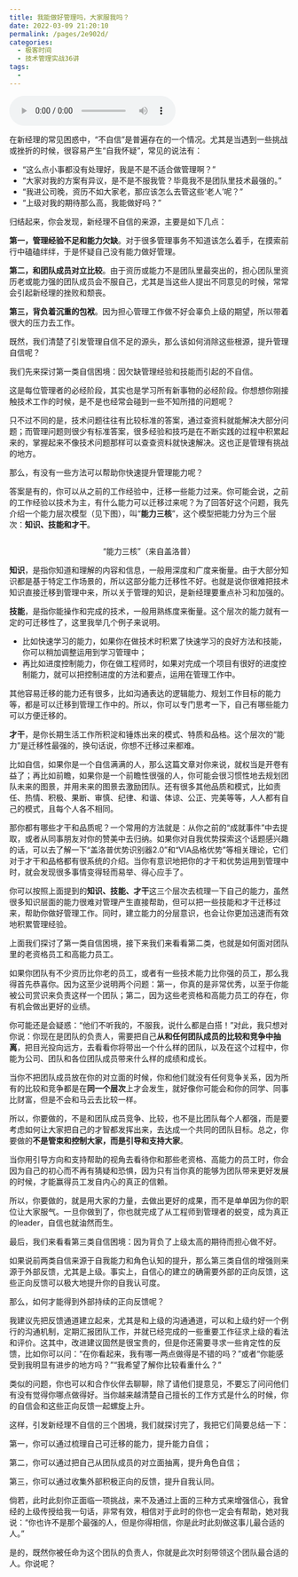 ```yaml
---
title: 我能做好管理吗，大家服我吗？
date: 2022-03-09 21:20:10
permalink: /pages/2e902d/
categories:
  - 极客时间
  - 技术管理实战36讲
tags:
  - 
---
```

<audio title="07.我能做好管理吗，大家服我吗？" src="https://static001.geekbang.org/resource/audio/92/5a/92ff7ff982c7fb7d29ac659e8e2d8a5a.mp3" controls="controls"></audio> 
<p>在新经理的常见困惑中，“不自信”是普遍存在的一个情况。尤其是当遇到一些挑战或挫折的时候，很容易产生“自我怀疑”，常见的说法有：</p>
<ul>
<li>“这么点小事都没有处理好，我是不是不适合做管理啊？”</li>
<li>“大家对我的方案有异议，是不是不服我管？毕竟我不是团队里技术最强的。”</li>
<li>“我进公司晚，资历不如大家老，那应该怎么去管这些‘老人’呢？”</li>
<li>“上级对我的期待那么高，我能做好吗？”</li>
</ul>
<p>归结起来，你会发现，新经理不自信的来源，主要是如下几点：</p>
<p><strong>第一，管理经验不足和能力欠缺</strong>。对于很多管理事务不知道该怎么着手，在摸索前行中磕磕绊绊，于是怀疑自己没有能力做好管理。</p>
<p><strong>第二，和团队成员对立比较</strong>。由于资历或能力不是团队里最突出的，担心团队里资历老或能力强的团队成员会不服自己，尤其是当这些人提出不同意见的时候，常常会引起新经理的挫败和颓丧。</p>
<p><strong>第三，背负着沉重的包袱</strong>。因为担心管理工作做不好会辜负上级的期望，所以带着很大的压力去工作。</p>
<p>既然，我们清楚了引发管理自信不足的源头，那么该如何消除这些根源，提升管理自信呢？</p>
<p>我们先来探讨<span class="orange">第一类自信困境：因欠缺管理经验和技能而引起的不自信。</span></p>
<p>这是每位管理者的必经阶段，其实也是学习所有新事物的必经阶段。你想想你刚接触技术工作的时候，是不是也经常会碰到一些不知所措的问题呢？</p><!-- [[[read_end]]] -->
<p>只不过不同的是，技术问题往往有比较标准的答案，通过查资料就能解决大部分问题；而管理问题则很少有标准答案，很多经验和技巧是在不断实践的过程中积累起来的，掌握起来不像技术问题那样可以查查资料就快速解决。这也正是管理有挑战的地方。</p>
<p>那么，有没有一些方法可以帮助你快速提升管理能力呢？</p>
<p>答案是有的，你可以从之前的工作经验中，迁移一些能力过来。你可能会说，之前的工作经验以技术为主，有什么能力可以迁移过来呢？为了回答好这个问题，我先介绍一个能力层次模型（见下图），叫“<strong>能力三核</strong>”，这个模型把能力分为三个层次：<strong>知识、技能和才干</strong>。</p>
<p><img src="https://static001.geekbang.org/resource/image/cd/40/cd2b601517d3598b9248ddf7f1458c40.jpg" alt="" /></p>
<center><span class="reference">“能力三核”（来自盖洛普）</span></center>
<p><strong>知识</strong>，是指你知道和理解的内容和信息，一般用深度和广度来衡量。由于大部分知识都是基于特定工作场景的，所以这部分能力迁移性不好。也就是说你很难把技术知识直接迁移到管理中来，所以关于管理的知识，是新经理要重点补习和加强的。</p>
<p><strong>技能</strong>，是指你能操作和完成的技术，一般用熟练度来衡量。这个层次的能力就有一定的可迁移性了，这里我举几个例子来说明。</p>
<ul>
<li>比如快速学习的能力，如果你在做技术时积累了快速学习的良好方法和技能，你可以稍加调整运用到学习管理中；</li>
<li>再比如进度控制能力，你在做工程师时，如果对完成一个项目有很好的进度控制能力，就可以把控制进度的方法和要点，运用在管理工作中。</li>
</ul>
<p>其他容易迁移的能力还有很多，比如沟通表达的逻辑能力、规划工作目标的能力等，都是可以迁移到管理工作中的。所以，你可以专门思考一下，自己有哪些能力可以方便迁移的。</p>
<p><strong>才干</strong>，是你长期生活工作所积淀和锤炼出来的模式、特质和品格。这个层次的“能力”是迁移性最强的，换句话说，你想不迁移过来都难。</p>
<p>比如自信，如果你是一个自信满满的人，那么这篇文章对你来说，就权当是开卷有益了；再比如前瞻，如果你是一个前瞻性很强的人，你可能会很习惯性地去规划团队未来的图景，并用未来的图景去激励团队。还有很多其他品质和模式，比如责任、热情、积极、果断、审慎、纪律、和谐、体谅、公正、完美等等，人人都有自己的模式，且每个人各不相同。</p>
<p>那你都有哪些才干和品质呢？一个常用的方法就是：从你之前的“成就事件”中去提取，或者从同事朋友对你的赞美中去归纳。如果你对自我优势探索这个话题感兴趣的话，可以去了解一下“盖洛普优势识别器2.0”和“VIA品格优势”等相关理论，它们对于才干和品格都有很系统的介绍。当你有意识地把你的才干和优势运用到管理中时，就会发现很多事情变得轻而易举、得心应手了。</p>
<p>你可以按照上面提到的<strong>知识、技能、才干</strong>这三个层次去梳理一下自己的能力，虽然很多知识层面的能力很难对管理产生直接帮助，但可以把一些技能和才干迁移过来，帮助你做好管理工作。同时，建立能力的分层意识，也会让你更加迅速而有效地积累管理经验。</p>
<p>上面我们探讨了第一类自信困境，接下来我们来看看<span class="orange">第二类，也就是如何面对团队里的老资格员工和高能力员工。</span></p>
<p>如果你团队有不少资历比你老的员工，或者有一些技术能力比你强的员工，那么我得首先恭喜你。因为这至少说明两个问题：第一，你真的是非常优秀，以至于你能被公司赏识来负责这样一个团队；第二，因为这些老资格和高能力员工的存在，你有机会做出更好的业绩。</p>
<p>你可能还是会疑惑：“他们不听我的，不服我，说什么都是白搭！”对此，我只想对你说：你现在是团队的负责人，需要把自己<strong>从和任何团队成员的比较和竞争中抽离</strong>，把目光投向远方，去看看你将带出一个什么样的团队，以及在这个过程中，你能为公司、团队和各位团队成员带来什么样的成绩和成长。</p>
<p>当你不把团队成员放在你的对立面的时候，你和他们就没有任何竞争关系，因为所有的比较和竞争都是在<strong>同一个层次</strong>上才会发生，就好像你可能会和你的同学、同事比财富，但是不会和马云去比较一样。</p>
<p>所以，你要做的，不是和团队成员竞争、比较，也不是比团队每个人都强，而是要考虑如何让大家把自己的才智都发挥出来，去达成一个共同的团队目标。总之，你要做的<strong>不是管束和控制大家，而是引导和支持大家</strong>。</p>
<p>当你用引导方向和支持帮助的视角去看待你和那些老资格、高能力的员工时，你会因为自己的初心而不再有猜疑和恐惧，因为只有当你真的能够为团队带来更好发展的时候，才能赢得员工发自内心的真正的信赖。</p>
<p>所以，你要做的，就是用大家的力量，去做出更好的成果，而不是单单因为你的职位让大家服气。一旦你做到了，你也就完成了从工程师到管理者的蜕变，成为真正的leader，自信也就油然而生。</p>
<p>最后，我们来看看<span class="orange">第三类自信困境：因为背负了上级太高的期待而担心做不好。</span></p>
<p>如果说前两类自信来源于自我能力和角色认知的提升，那么第三类自信的增强则来源于外部反馈，尤其是上级。事实上，自信心的建立的确需要外部的正向反馈，这些正向反馈可以极大地提升你的自我认可度。</p>
<p>那么，如何才能得到外部持续的正向反馈呢？</p>
<p>我建议先把反馈通道建立起来，尤其是和上级的沟通通道，可以和上级约好一个例行的沟通机制，定期汇报团队工作，并就已经完成的一些重要工作征求上级的看法和评价。这其中，改进建议固然是很宝贵的，但是你还需要寻求一些肯定性的反馈，比如你可以问：“在你看起来，我有哪一两点做得是不错的吗？”或者“你能感受到我明显有进步的地方吗？”“我希望了解你比较看重什么？”</p>
<p>类似的问题，你也可以和合作伙伴去聊聊，除了请他们提意见，不要忘了问问他们有没有觉得你哪点做得好。当你越来越清楚自己擅长的工作方式是什么的时候，你的自信会和这些正向反馈一起螺旋上升。</p>
<p>这样，引发新经理不自信的三个困境，我们就探讨完了，我把它们简要总结一下：</p>
<p>第一，你可以通过梳理自己可迁移的能力，提升能力自信；</p>
<p>第二，你可以通过把自己从团队成员的对立面抽离，提升角色自信；</p>
<p>第三，你可以通过收集外部积极正向的反馈，提升自我认同。</p>
<p>倘若，此时此刻你正面临一项挑战，来不及通过上面的三种方式来增强信心，我曾经的上级传授给我一句话，非常有效，相信对于此时的你也一定会有帮助，她对我说：“你也许不是那个最强的人，但是你得相信，你是此时此刻做这事儿最合适的人。”</p>
<p>是的，既然你被任命为这个团队的负责人，你就是此次时刻带领这个团队最合适的人。你说呢？</p>
<p></p>
